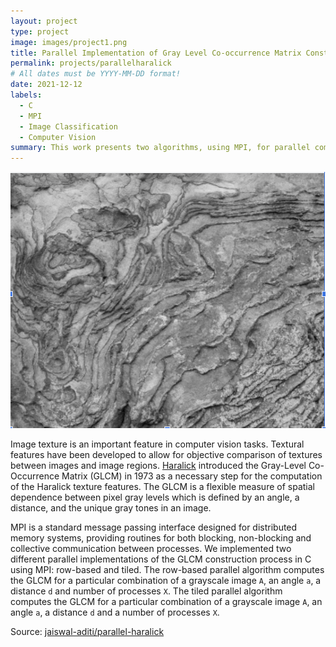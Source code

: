 ```yaml
---
layout: project
type: project
image: images/project1.png
title: Parallel Implementation of Gray Level Co-occurrence Matrix Construction using MPI
permalink: projects/parallelharalick
# All dates must be YYYY-MM-DD format!
date: 2021-12-12
labels:
  - C
  - MPI
  - Image Classification
  - Computer Vision
summary: This work presents two algorithms, using MPI, for parallel computation of gray-level co-occurence matrices, a precursory step to computation of the Haralick texture features.
---
```


<img class="ui medium right floated rounded image" src="../images/project1.png">

Image texture is an important feature in computer vision tasks. Textural features have been developed to allow for objective comparison of textures between images and image regions. [Haralick](https://ieeexplore.ieee.org/document/4309314) introduced the Gray-Level Co-Occurrence Matrix (GLCM) in 1973 as a necessary step for the computation of the Haralick texture features. The GLCM is a flexible measure of spatial dependence between pixel gray levels which is defined by an angle, a distance, and the unique gray tones in an image.

MPI is a standard message passing interface designed for distributed memory systems, providing routines for both blocking, non-blocking and collective communication between processes. We implemented two different parallel implementations of the GLCM construction process in C using MPI: row-based and tiled. The row-based parallel algorithm computes the GLCM for a particular combination of a grayscale image `A`, an angle `a`, a distance `d` and number of processes `X`. The tiled parallel algorithm computes the GLCM for a particular combination of a grayscale image `A`, an angle `a`, a distance `d` and a number of processes `X`.

Source: <a href="https://github.com/jaiswal-aditi/parallel-haralick"><i class="large github icon"></i>jaiswal-aditi/parallel-haralick</a>
